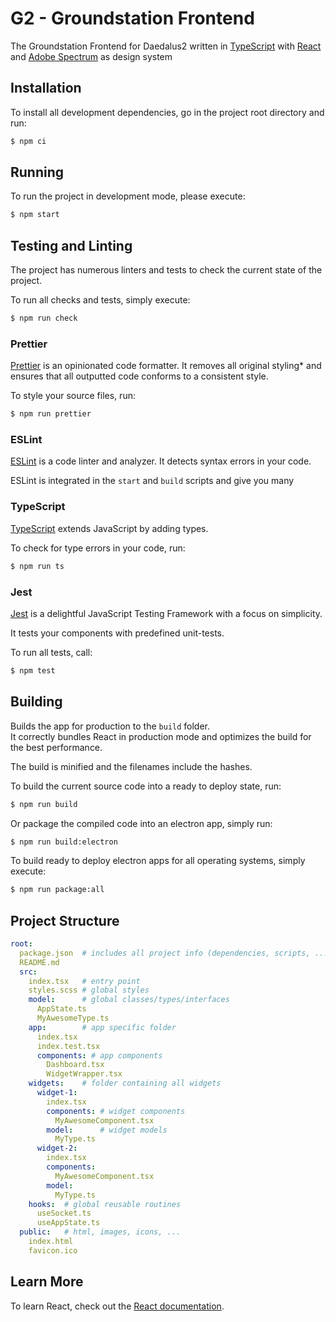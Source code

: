 # G2 - Groundstation Frontend

The Groundstation Frontend for Daedalus2 written in [TypeScript](https://www.typescriptlang.org/) with [React](https://reactjs.org/) and [Adobe Spectrum](https://spectrum.adobe.com/) as design system

## Installation

To install all development dependencies, go in the project root directory and run:
```sh
$ npm ci
```

## Running

To run the project in development mode, please execute:
```sh
$ npm start
```

## Testing and Linting

The project has numerous linters and tests to check the current state of the project.

To run all checks and tests, simply execute:
```sh
$ npm run check
```

### Prettier

[Prettier](https://prettier.io/) is an opinionated code formatter.
It removes all original styling* and ensures that all outputted code conforms to a consistent style.

To style your source files, run:
```sh
$ npm run prettier
```

### ESLint

[ESLint](https://eslint.org/) is a code linter and analyzer. It detects syntax errors in your code.

ESLint is integrated in the `start` and `build` scripts and give you many 

### TypeScript

[TypeScript](https://www.typescriptlang.org/) extends JavaScript by adding types.

To check for type errors in your code, run:
```sh
$ npm run ts
```

### Jest

[Jest](https://jestjs.io/) is a delightful JavaScript Testing Framework with a focus on simplicity.

It tests your components with predefined unit-tests.

To run all tests, call:
```sh
$ npm test
```

## Building

Builds the app for production to the `build` folder.<br />
It correctly bundles React in production mode and optimizes the build for the best performance.

The build is minified and the filenames include the hashes.

To build the current source code into a ready to deploy state, run:
```sh
$ npm run build
```

Or package the compiled code into an electron app, simply run:
```sh
$ npm run build:electron
```

To build ready to deploy electron apps for all operating systems, simply execute:
```sh
$ npm run package:all
```

## Project Structure

```yaml
root:
  package.json  # includes all project info (dependencies, scripts, ...)
  README.md
  src:
    index.tsx   # entry point 
    styles.scss # global styles
    model:      # global classes/types/interfaces
      AppState.ts
      MyAwesomeType.ts
    app:        # app specific folder
      index.tsx
      index.test.tsx
      components: # app components
        Dashboard.tsx
        WidgetWrapper.tsx
    widgets:    # folder containing all widgets
      widget-1:
        index.tsx
        components: # widget components
          MyAwesomeComponent.tsx
        model:      # widget models
          MyType.ts
      widget-2:
        index.tsx
        components:
          MyAwesomeComponent.tsx
        model:
          MyType.ts
    hooks:  # global reusable routines
      useSocket.ts
      useAppState.ts
  public:   # html, images, icons, ...
    index.html
    favicon.ico
```

## Learn More

To learn React, check out the [React documentation](https://reactjs.org/).
